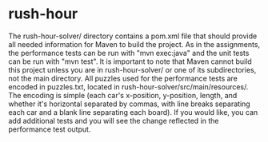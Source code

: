# rush-hour
The rush-hour-solver/ directory contains a pom.xml file that should provide all needed information for Maven to build the project. As in the assignments, the performance tests can be run with "mvn exec:java" and the unit tests can be run with "mvn test". It is important to note that Maven cannot build this project unless you are in rush-hour-solver/ or one of its subdirectories, not the main directory. All puzzles used for the performance tests are encoded in puzzles.txt, located in rush-hour-solver/src/main/resources/. The encoding is simple (each car's x-position, y-position, length, and whether it's horizontal separated by commas, with line breaks separating each car and a blank line separating each board). If you would like, you can add additional tests and you will see the change reflected in the performance test output.
